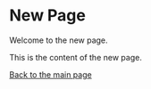 # New Page

Welcome to the new page.

This is the content of the new page.

[Back to the main page](README.md)
